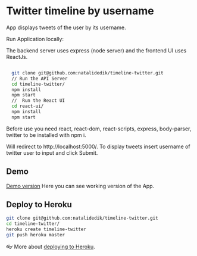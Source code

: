 # Twitter timeline by username

App displays tweets of the user by its username.

Run Application locally:

The backend server uses express (node server) and the frontend UI uses ReactJs.

```bash

  git clone git@github.com:natalidedik/timeline-twitter.git
  // Run the API Server
  cd timeline-twitter/
  npm install
  npm start
  //  Run the React UI
  cd react-ui/
  npm install
  npm start

  ```
Before use you need react, react-dom, react-scripts, express, body-parser, twitter to be installed with npm i.

Will redirect to http://localhost:5000/.
To display tweets insert username of twitter user to input and click Submit.

## Demo

[Demo version](https://timeline-twitter.herokuapp.com/) Here you can see working version of the App.

## Deploy to Heroku

```bash
git clone git@github.com:natalidedik/timeline-twitter.git
cd timeline-twitter/
heroku create timeline-twitter
git push heroku master
```
👓 More about [deploying to Heroku](https://devcenter.heroku.com/categories/deployment).
